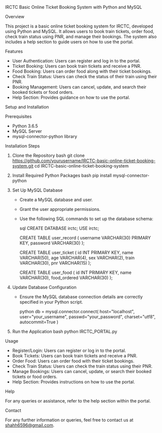 IRCTC Basic Online Ticket Booking System with Python and MySQL

 
 Overview

This project is a basic online ticket booking system for IRCTC, developed using Python and MySQL. It allows users to book train tickets, order food, check train status using PNR, and manage their bookings. The system also includes a help section to guide users on how to use the portal.

 Features

- User Authentication: Users can register and log in to the portal.
- Ticket Booking: Users can book train tickets and receive a PNR.
- Food Booking: Users can order food along with their ticket bookings.
- Check Train Status: Users can check the status of their train using their PNR.
- Booking Management: Users can cancel, update, and search their booked tickets or food orders.
- Help Section: Provides guidance on how to use the portal.

 Setup and Installation

 Prerequisites

- Python 3.6.5
- MySQL Server
- mysql-connector-python library

 Installation Steps

1. Clone the Repository
   bash
   git clone https://github.com/yourusername/IRCTC-basic-online-ticket-booking-system.git
   cd IRCTC-basic-online-ticket-booking-system
   

2. Install Required Python Packages
   bash
   pip install mysql-connector-python
   

3. Set Up MySQL Database
   - Create a MySQL database and user.
   - Grant the user appropriate permissions.
   - Use the following SQL commands to set up the database schema:

     sql
     CREATE DATABASE irctc;
     USE irctc;

     CREATE TABLE user_record (
       username VARCHAR(30) PRIMARY KEY,
       password VARCHAR(30)
     );

     CREATE TABLE user_ticket (
       id INT PRIMARY KEY,
       name VARCHAR(50),
       age VARCHAR(4),
       sex VARCHAR(2),
       train VARCHAR(30),
       pnr VARCHAR(15)
     );

     CREATE TABLE user_food (
       id INT PRIMARY KEY,
       name VARCHAR(30),
       food_ordered VARCHAR(30)
     );
     

4. Update Database Configuration
   - Ensure the MySQL database connection details are correctly specified in your Python script.

     python
     db = mysql.connector.connect(
         host="localhost",
         user="your_username",
         passwd="your_password",
         charset="utf8",
         autocommit=True
     )
     

5. Run the Application
   bash
   python IRCTC_PORTAL.py
   



 Usage

- Register/Login: Users can register or log in to the portal.
- Book Tickets: Users can book train tickets and receive a PNR.
- Order Food: Users can order food with their ticket bookings.
- Check Train Status: Users can check the train status using their PNR.
- Manage Bookings: Users can cancel, update, or search their booked tickets or food orders.
- Help Section: Provides instructions on how to use the portal.

 Help

For any queries or assistance, refer to the help section within the portal.

 Contact

For any further information or queries, feel free to contact us at shahh6596@gmail.com.
